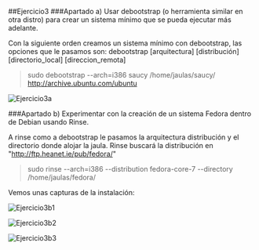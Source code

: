 ##Ejercicio3
###Apartado a)
Usar debootstrap (o herramienta similar en otra distro) para crear un sistema mínimo que se pueda ejecutar más adelante.

Con la siguiente orden creamos un sistema mínimo con debootstrap, las opciones que le pasamos son: debootstrap [arquitectura] [distribución] [directorio_local] [direccion_remota]

>sudo debootstrap --arch=i386 saucy /home/jaulas/saucy/ http://archive.ubuntu.com/ubuntu

![Ejercicio3a](https://raw.github.com/rogegg/IV-GII-13-14/master/Tema2/capturas/ejercicio3a.png)


###Apartado b)
Experimentar con la creación de un sistema Fedora dentro de Debian usando Rinse.

A rinse como a debootstrap le pasamos la arquitectura distribución y el directorio donde alojar la jaula. Rinse buscará la distribución en "http://ftp.heanet.ie/pub/fedora/"

>sudo rinse --arch=i386 --distribution fedora-core-7 --directory /home/jaulas/fedora/

Vemos unas capturas de la instalación:

![Ejercicio3b1](https://raw.github.com/rogegg/IV-GII-13-14/master/Tema2/capturas/ejercicio3b1.png)

![Ejercicio3b2](https://raw.github.com/rogegg/IV-GII-13-14/master/Tema2/capturas/ejercicio3b2.png)

![Ejercicio3b3](https://raw.github.com/rogegg/IV-GII-13-14/master/Tema2/capturas/ejercicio3b3.png)

